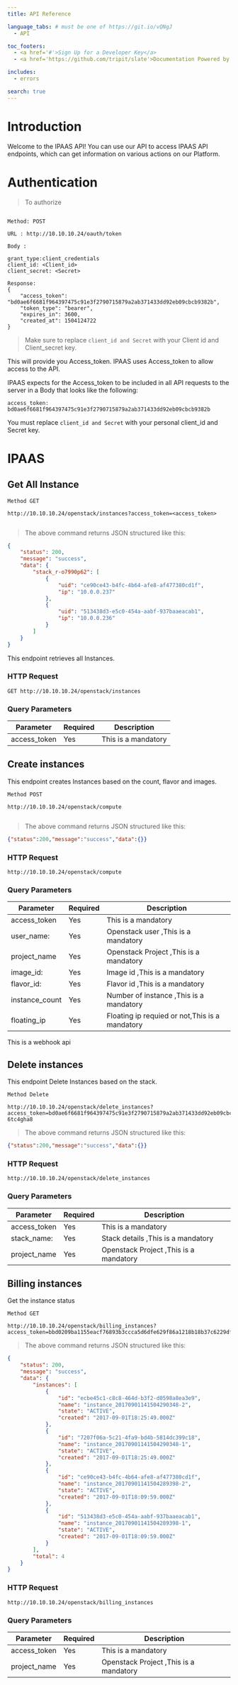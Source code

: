 ```yaml
---
title: API Reference

language_tabs: # must be one of https://git.io/vQNgJ
  - API

toc_footers:
  - <a href='#'>Sign Up for a Developer Key</a>
  - <a href='https://github.com/tripit/slate'>Documentation Powered by Slate</a>

includes:
  - errors

search: true
---
```


# Introduction

Welcome to the IPAAS API! You can use our API to access IPAAS API endpoints, which can get information on various actions on our Platform.


# Authentication

> To authorize

```

Method: POST

URL : http://10.10.10.24/oauth/token

Body : 

grant_type:client_credentials
client_id: <Client_id>
client_secret: <Secret>

Response:
{
    "access_token": "bd0ae6f6681f964397475c91e3f2790715879a2ab371433dd92eb09cbcb9382b",
    "token_type": "bearer",
    "expires_in": 3600,
    "created_at": 1504124722
}

```

> Make sure to replace `client_id and Secret` with your Client id and Client_secret key.

This will provide you Access_token. IPAAS uses Access_token to allow access to the API.

IPAAS expects for the Access_token to be included in all API requests to the server in a Body that looks like the following:

`access_token: bd0ae6f6681f964397475c91e3f2790715879a2ab371433dd92eb09cbcb9382b`

<aside class="notice">
You must replace <code>client_id and Secret</code> with your personal client_id and Secret key.
</aside>

# IPAAS

## Get All Instance 

```API
Method GET

http://10.10.10.24/openstack/instances?access_token=<access_token>


```

> The above command returns JSON structured like this:

```json
{
    "status": 200,
    "message": "success",
    "data": {
        "stack_r-o7990p62": [
            {
                "uid": "ce90ce43-b4fc-4b64-afe8-af477380cd1f",
                "ip": "10.0.0.237"
            },
            {
                "uid": "513438d3-e5c0-454a-aabf-937baaeacab1",
                "ip": "10.0.0.236"
            }
        ]
    }
}
```

This endpoint retrieves all Instances.

### HTTP Request

`GET http://10.10.10.24/openstack/instances`

### Query Parameters

Parameter | Required | Description
--------- | ------- | -----------
access_token| Yes |  This is a mandatory



## Create  instances

This endpoint creates Instances based on the count, flavor and images.


```API
Method POST

http://10.10.10.24/openstack/compute


```

> The above command returns JSON structured like this:


```json
{"status":200,"message":"success","data":{}}

```

### HTTP Request

`http://10.10.10.24/openstack/compute`

### Query Parameters

Parameter | Required | Description
--------- | ------- | -----------
access_token| Yes |  This is a mandatory
user_name: | Yes | Openstack user ,This is a mandatory
project_name |Yes | Openstack Project ,This is a mandatory
image_id: | Yes | Image id ,This is a mandatory
flavor_id: | Yes | Flavor id ,This is a mandatory
instance_count| Yes |Number of instance ,This is a mandatory
floating_ip |Yes| Floating ip requied or not,This is a mandatory


<aside class="notice">
This is a webhook api
</aside>

## Delete  instances

This endpoint Delete Instances based on the stack.


```API
Method Delete

http://10.10.10.24/openstack/delete_instances?access_token=bd0ae6f6681f964397475c91e3f2790715879a2ab371433dd92eb09cbcb9382b&project_name=devel&stack_name=stack_r-6tc4gha8

```

> The above command returns JSON structured like this:


```json
{"status":200,"message":"success","data":{}}

```

### HTTP Request

`http://10.10.10.24/openstack/delete_instances`

### Query Parameters

Parameter | Required | Description
--------- | ------- | -----------
access_token| Yes |  This is a mandatory
stack_name: | Yes | Stack details ,This is a mandatory
project_name |Yes | Openstack Project ,This is a mandatory






## Billing  instances

Get the instance status


```API
Method GET

http://10.10.10.24/openstack/billing_instances?access_token=bbd0209ba1155eacf76893b3ccca5d6dfe629f86a1218b18b37c6229df860ef3&project_name=devel

```

> The above command returns JSON structured like this:


```json
{
    "status": 200,
    "message": "success",
    "data": {
        "instances": [
            {
                "id": "ecbe45c1-c8c8-464d-b3f2-d0598a8ea3e9",
                "name": "instance_20170901141504290348-2",
                "state": "ACTIVE",
                "created": "2017-09-01T18:25:49.000Z"
            },
            {
                "id": "7207f06a-5c21-4fa9-bd4b-5814dc399c18",
                "name": "instance_20170901141504290348-1",
                "state": "ACTIVE",
                "created": "2017-09-01T18:25:49.000Z"
            },
            {
                "id": "ce90ce43-b4fc-4b64-afe8-af477380cd1f",
                "name": "instance_20170901141504289398-2",
                "state": "ACTIVE",
                "created": "2017-09-01T18:09:59.000Z"
            },
            {
                "id": "513438d3-e5c0-454a-aabf-937baaeacab1",
                "name": "instance_20170901141504289398-1",
                "state": "ACTIVE",
                "created": "2017-09-01T18:09:59.000Z"
            }
        ],
        "total": 4
    }
}

```

### HTTP Request

`http://10.10.10.24/openstack/billing_instances`

### Query Parameters

Parameter | Required | Description
--------- | ------- | -----------
access_token| Yes |  This is a mandatory
project_name |Yes | Openstack Project ,This is a mandatory




